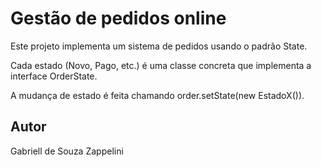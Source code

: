 # Gestão de pedidos online
Este projeto implementa um sistema de pedidos usando o padrão State.

Cada estado (Novo, Pago, etc.) é uma classe concreta que implementa a interface OrderState.

A mudança de estado é feita chamando order.setState(new EstadoX()).

## Autor
Gabriell de Souza Zappelini
